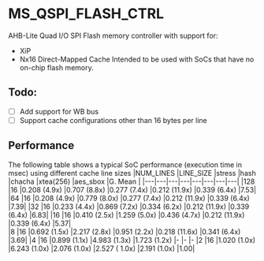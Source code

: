 # MS_QSPI_FLASH_CTRL
AHB-Lite Quad I/O SPI Flash memory controller with support for:
- XiP 
- Nx16 Direct-Mapped Cache
Intended to be used with SoCs that have no on-chip flash memory. 

## Todo:
 - [ ] Add support for WB bus
 - [ ] Support cache configurations other than 16 bytes per line

 ## Performance
The following table shows a typical SoC performance (execution time in msec) using different cache line sizes 
|NUM_LINES   |LINE_SIZE   |stress |hash |chacha  |xtea(256) |aes_sbox    |G. Mean |
|---|---|---|---|---|---|---|---|
|128 |16  |0.208 (4.9x)    |0.707 (8.8x)    |0.277 (7.4x) |0.212 (11.9x)   |0.339 (6.4x)    |7.53|
|64  |16  |0.208 (4.9x)    |0.779 (8.0x)    |0.277 (7.4x) |0.212 (11.9x)   |0.339 (6.4x)    |7.39|
|32  |16  |0.233 (4.4x)    |0.869 (7.2x)    |0.334 (6.2x) |0.212 (11.9x)   |0.339 (6.4x)    |6.83|
|16  |16  |0.410 (2.5x)    |1.259 (5.0x)    |0.436 (4.7x) |0.212 (11.9x)   |0.339 (6.4x)    |5.37|     
|8   |16  |0.692 (1.5x)    |2.217 (2.8x)    |0.951 (2.2x) |0.218 (11.6x)   |0.341 (6.4x)    |3.69|
|4   |16  |0.899 (1.1x)    |4.983 (1.3x)    |1.723 (1.2x) |-               |-               |-
|2   |16  |1.020 (1.0x)    |6.243 (1.0x)    |2.076 (1.0x) |2.527 ( 1.0x)   |2.191 (1.0x)    |1.00|

